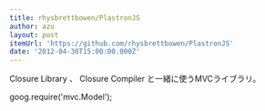 ```yaml
---
title: rhysbrettbowen/PlastronJS
author: azu
layout: post
itemUrl: 'https://github.com/rhysbrettbowen/PlastronJS'
date: '2012-04-30T15:00:00.000Z'
---
```

Closure Library 、 Closure Compiler と一緒に使うMVCライブラリ。

goog.require('mvc.Model');
